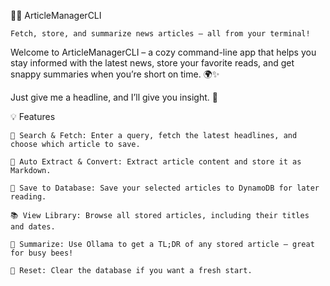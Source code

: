 🐼📰 ArticleManagerCLI

    Fetch, store, and summarize news articles — all from your terminal!

Welcome to ArticleManagerCLI – a cozy command-line app that helps you stay informed with the latest news, store your favorite reads, and get snappy summaries when you’re short on time. 🌍✨

Just give me a headline, and I’ll give you insight. 🧠

💡 Features

    🔎 Search & Fetch: Enter a query, fetch the latest headlines, and choose which article to save.

    📝 Auto Extract & Convert: Extract article content and store it as Markdown.

    💾 Save to Database: Save your selected articles to DynamoDB for later reading.

    📚 View Library: Browse all stored articles, including their titles and dates.

    🧠 Summarize: Use Ollama to get a TL;DR of any stored article — great for busy bees!

    🧹 Reset: Clear the database if you want a fresh start.
